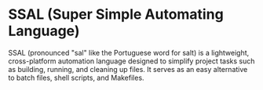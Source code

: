 # SSAL (Super Simple Automating Language)

SSAL (pronounced "sal" like the Portuguese word for salt) is a lightweight, cross-platform automation language designed to simplify project tasks such as building, running, and cleaning up files. It serves as an easy alternative to batch files, shell scripts, and Makefiles.
